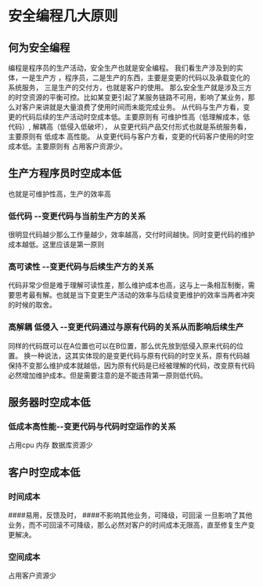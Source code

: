 # 安全编程几大原则
## 何为安全编程
编程是程序员的生产活动，安全生产也就是安全编程。
我们看生产涉及到的实体，一是生产方 ，程序员，二是生产的东西，主要是变更的代码以及承载变化的系统服务， 三是生产的交付方，也就是客户的使用。
那么安全生产就是涉及三方的时空资源的平衡可控。比如某变更引起了某服务链路不可用，影响了某业务，那么对客户来讲就是大量浪费了使用时间而未能完成业务。
从代码与生产方看，变更的代码后续的生产活动时空成本低。主要原则有 可维护性高（低理解成本，低代码）, 解耦高（低侵入低破坏），
从变更代码产品交付形式也就是系统服务看，主要原则有 低成本 高性能。
从变更代码与客户方看，变更的代码客户使用的时空成本低。主要原则有 占用客户资源少。
## 生产方程序员时空成本低
也就是可维护性高，生产的效率高
### 低代码 --变更代码与当前生产方的关系
很明显代码越少那么工作量越少，效率越高，交付时间越快。同时变更代码的维护成本越低。这里应该是第一原则
### 高可读性 --变更代码与后续生产方的关系
代码非常少但是难于理解可读性差，那么维护成本也高，这与上一条相互制衡，需要思考最有解。也就是当下变更生产活动的效率与后续变更维护的效率当两者冲突的时候的取舍。
### 高解耦 低侵入 --变更代码通过与原有代码的关系从而影响后续生产
同样的代码既可以在A位置也可以在B位置，那么优先放到低侵入原来代码的位置。
换一种说法，这其实体现的是变更代码与原有代码的时空关系，原有代码越保持不变那么维护成本就越低，因为原有代码是已经被理解的代码，改变原有代码必然增加维护成本。但是需要注意的是不能违背第一原则低代码。
## 服务器时空成本低
### 低成本高性能--变更代码与代码时空运作的关系
占用cpu 内存 数据库资源少
## 客户时空成本低
### 时间成本
####易用，反馈及时，
####不影响其他业务，可降级，可回滚
一旦影响了其他业务，而不可回滚不可降级，那么必然对客户的时间成本无限高，直至修复生产变更解决。
### 空间成本
占用客户资源少

